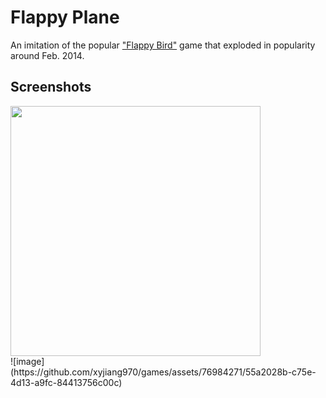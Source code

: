 # Flappy Plane

An imitation of the popular ["Flappy Bird"](https://en.wikipedia.org/wiki/Flappy_Bird) game that exploded in popularity around Feb. 2014.

## Screenshots
<img src="https://github.com/xyjiang970/games/assets/76984271/e77530e8-bebb-424f-97cf-9346dbe6901a" width="400">
<br>
![image](https://github.com/xyjiang970/games/assets/76984271/55a2028b-c75e-4d13-a9fc-84413756c00c)
